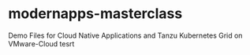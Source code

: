 # modernapps-masterclass
Demo Files for Cloud Native Applications and Tanzu Kubernetes Grid on VMware-Cloud
tesrt
